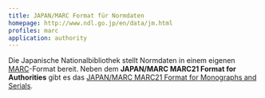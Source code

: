 ```yaml
---
title: JAPAN/MARC Format für Normdaten
homepage: http://www.ndl.go.jp/en/data/jm.html
profiles: marc 
application: authority
---
```


Die Japanische Nationalbibliothek stellt Normdaten in einem eigenen
[MARC](../marc)-Format bereit. Neben dem **JAPAN/MARC MARC21 Format for
Authorities** gibt es das [JAPAN/MARC MARC21 Format for Monographs and
Serials](japanmarc-bibliographic).
